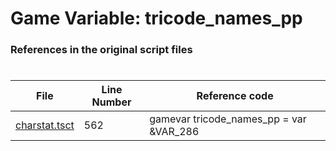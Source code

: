 # Game Variable: tricode_names_pp
### References in the original script files

#

| File | Line Number | Reference code |
| --- | --- | --- |
| [charstat.tsct](../../../out/charstat.tsct#L562) | 562 | gamevar tricode_names_pp = var &VAR_286 |
